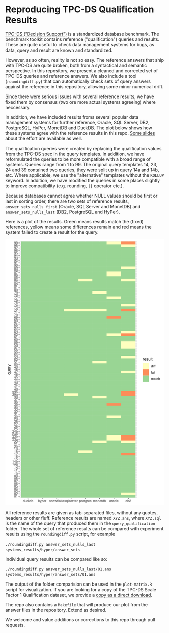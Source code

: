 # Reproducing TPC-DS Qualification Results

[TPC-DS ("Decision Support")](http://www.tpc.org/tpcds/) is a standardized database benchmark. The benchmark toolkit contains reference ("qualification") queries and results. These are quite useful to check data management systems for bugs, as data, query and result are known and standardized.

However, as so often, reality is not so easy. The reference answers that ship with TPC-DS are quite broken, both from a syntactical and semantic perspective. In this repository, we present a cleaned and corrected set of TPC-DS queries and reference answers. We also include a tool (`roundingdiff.py`) that can automatically check sets of query answers against the reference in this repository, allowing some minor numerical drift. 

Since there were serious issues with several reference results, we have fixed them by consensus (two ore more actual systems agreeing) where neccessary. 

In addition, we have included results froms several popular data management systems for further reference, Oracle, SQL Server, DB2, PostgreSQL, HyPer, MonetDB and DuckDB. The plot below shows how these systems agree with the reference results in this repo. [Some slides](https://homepages.cwi.nl/~hannes/tpcds-slides.pdf) about the effort are available as well.

The qualification queries were created by replacing the qualification values from the TPC-DS spec in the query templates. In addition, we have reformulated the queries to be more compatible with a broad range of systems. Queries range from 1 to 99. The original query templates 14, 23, 24 and 39 contained two queries, they were split up in query 14a and 14b, etc. Where applicable, we use the "alternative" templates without the `ROLLUP` keyword. In addition, we have modified the queries in some places slightly to improve compatibility (e.g. rounding, `||` operator etc.).

Because databases cannot agree whether NULL values should be first or last in sorting order, there are two sets of reference results, `answer_sets_nulls_first` (Oracle, SQL Server and MonetDB) and `answer_sets_nulls_last` (DB2, PostgreSQL and HyPer).

Here is a plot of the results. Green means results match the (fixed) references, yellow means some differences remain and red means the system failed to create a result for the query.

![TPC-DS Results Matrix](matrix.png)


All reference results are given as tab-separated files, without any quotes, headers or other fluff. Reference results are named `XYZ.ans`, where `XYZ.sql` is the name of the query that produced them in the `query_qualification` folder. The whole set of reference results can be compared with experiment results using the `roundingdiff.py` script, for example

`./roundingdiff.py answer_sets_nulls_last systems_results/hyper/answer_sets`

Individual query results can be compared like so:

`./roundingdiff.py answer_sets_nulls_last/01.ans systems_results/hyper/answer_sets/01.ans`

The output of the folder comparision can be used in the `plot-matrix.R` script for visualization. If you are looking for a copy of the TPC-DS Scale Factor 1 Qualification dataset, we provide a [copy as a direct download](https://homepages.cwi.nl/~hannes/tpcds-sf1-xz/).

The repo also contains a `Makefile` that will produce our plot from the answer files in the repository. Extend as desired.

We welcome and value additions or corrections to this repo through pull requests. 
